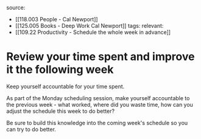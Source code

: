 source: 
- [[118.003 People - Cal Newport]] 
- [[125.005 Books - Deep Work Cal Newport]]
tags: 
relevant:
- [[109.22 Productivity - Schedule the whole week in advance]]

# Review your time spent and improve it the following week

Keep yourself accountable for your time spent.

As part of the Monday scheduling session, make yourself accountable to the previous week - what worked, where did you waste time, how can you adjust the schedule this week to do better?

Be sure to build this knowledge into the coming week's schedule so you can try to do better.
